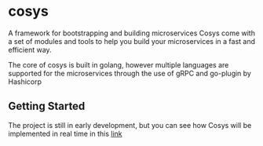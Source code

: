 # cosys

A framework for bootstrapping and building microservices
Cosys come with a set of modules and tools to help you build your microservices in a fast and efficient way.

The core of cosys is built in golang, however multiple languages are supported for the microservices through the use of gRPC and go-plugin by Hashicorp

## Getting Started
The project is still in early development, but you can see how Cosys will be implemented in real time in this [link](https://www.notion.so/adwinang/Cosys-a97b06ad0be5435987318f1a01c802c9?pvs=4)
